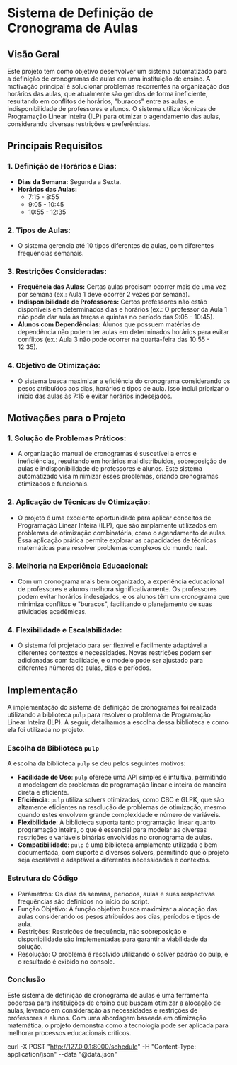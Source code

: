 # Sistema de Definição de Cronograma de Aulas

## Visão Geral

Este projeto tem como objetivo desenvolver um sistema automatizado para a definição de cronogramas de aulas em uma instituição de ensino. A motivação principal é solucionar problemas recorrentes na organização dos horários das aulas, que atualmente são geridos de forma ineficiente, resultando em conflitos de horários, "buracos" entre as aulas, e indisponibilidade de professores e alunos. O sistema utiliza técnicas de Programação Linear Inteira (ILP) para otimizar o agendamento das aulas, considerando diversas restrições e preferências.

## Principais Requisitos

### 1. **Definição de Horários e Dias:**
   - **Dias da Semana:** Segunda a Sexta.
   - **Horários das Aulas:**
     - 7:15 - 8:55
     - 9:05 - 10:45
     - 10:55 - 12:35

### 2. **Tipos de Aulas:**
   - O sistema gerencia até 10 tipos diferentes de aulas, com diferentes frequências semanais.

### 3. **Restrições Consideradas:**
   - **Frequência das Aulas:** Certas aulas precisam ocorrer mais de uma vez por semana (ex.: Aula 1 deve ocorrer 2 vezes por semana).
   - **Indisponibilidade de Professores:** Certos professores não estão disponíveis em determinados dias e horários (ex.: O professor da Aula 1 não pode dar aula às terças e quintas no período das 9:05 - 10:45).
   - **Alunos com Dependências:** Alunos que possuem matérias de dependência não podem ter aulas em determinados horários para evitar conflitos (ex.: Aula 3 não pode ocorrer na quarta-feira das 10:55 - 12:35).

### 4. **Objetivo de Otimização:**
   - O sistema busca maximizar a eficiência do cronograma considerando os pesos atribuídos aos dias, horários e tipos de aula. Isso inclui priorizar o início das aulas às 7:15 e evitar horários indesejados.

## Motivações para o Projeto

### 1. **Solução de Problemas Práticos:**
   - A organização manual de cronogramas é suscetível a erros e ineficiências, resultando em horários mal distribuídos, sobreposição de aulas e indisponibilidade de professores e alunos. Este sistema automatizado visa minimizar esses problemas, criando cronogramas otimizados e funcionais.

### 2. **Aplicação de Técnicas de Otimização:**
   - O projeto é uma excelente oportunidade para aplicar conceitos de Programação Linear Inteira (ILP), que são amplamente utilizados em problemas de otimização combinatória, como o agendamento de aulas. Essa aplicação prática permite explorar as capacidades de técnicas matemáticas para resolver problemas complexos do mundo real.

### 3. **Melhoria na Experiência Educacional:**
   - Com um cronograma mais bem organizado, a experiência educacional de professores e alunos melhora significativamente. Os professores podem evitar horários indesejados, e os alunos têm um cronograma que minimiza conflitos e "buracos", facilitando o planejamento de suas atividades acadêmicas.

### 4. **Flexibilidade e Escalabilidade:**
   - O sistema foi projetado para ser flexível e facilmente adaptável a diferentes contextos e necessidades. Novas restrições podem ser adicionadas com facilidade, e o modelo pode ser ajustado para diferentes números de aulas, dias e períodos.

## Implementação

A implementação do sistema de definição de cronogramas foi realizada utilizando a biblioteca `pulp` para resolver o problema de Programação Linear Inteira (ILP). A seguir, detalhamos a escolha dessa biblioteca e como ela foi utilizada no projeto.

### Escolha da Biblioteca `pulp`

A escolha da biblioteca `pulp` se deu pelos seguintes motivos:

- **Facilidade de Uso**: `pulp` oferece uma API simples e intuitiva, permitindo a modelagem de problemas de programação linear e inteira de maneira direta e eficiente.
- **Eficiência**: `pulp` utiliza solvers otimizados, como CBC e GLPK, que são altamente eficientes na resolução de problemas de otimização, mesmo quando estes envolvem grande complexidade e número de variáveis.
- **Flexibilidade**: A biblioteca suporta tanto programação linear quanto programação inteira, o que é essencial para modelar as diversas restrições e variáveis binárias envolvidas no cronograma de aulas.
- **Compatibilidade**: `pulp` é uma biblioteca amplamente utilizada e bem documentada, com suporte a diversos solvers, permitindo que o projeto seja escalável e adaptável a diferentes necessidades e contextos.

### Estrutura do Código
- Parâmetros: Os dias da semana, períodos, aulas e suas respectivas frequências são definidos no início do script.
- Função Objetivo: A função objetivo busca maximizar a alocação das aulas considerando os pesos atribuídos aos dias, períodos e tipos de aula.
- Restrições: Restrições de frequência, não sobreposição e disponibilidade são implementadas para garantir a viabilidade da solução.
- Resolução: O problema é resolvido utilizando o solver padrão do pulp, e o resultado é exibido no console.

### Conclusão
Este sistema de definição de cronograma de aulas é uma ferramenta poderosa para instituições de ensino que buscam otimizar a alocação de aulas, levando em consideração as necessidades e restrições de professores e alunos. Com uma abordagem baseada em otimização matemática, o projeto demonstra como a tecnologia pode ser aplicada para melhorar processos educacionais críticos.

curl -X POST "http://127.0.0.1:8000/schedule" -H "Content-Type: application/json" --data "@data.json"
